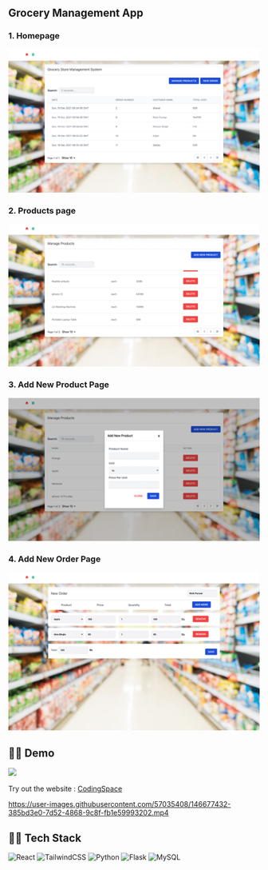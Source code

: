 ## Grocery Management App

### 1. Homepage

![Homepage](frontend/src/assets/images/photo-one.png)

### 2. Products page

![Products Page](frontend/src/assets/images/photo-two.png)

### 3. Add New Product Page

![Add New Product Page](frontend/src/assets/images/photo-three.png)

### 4. Add New Order Page

![Add New Order Page](frontend/src/assets/images/photo-four.png)

## 👨‍💻 Demo

<a href="https://github.com/rishipurwar1/grocery-management-app" target="blank">
<img src="https://img.shields.io/website?url=https://grocery-management-app.vercel.app/&logo=github&style=flat-square" />
</a>

Try out the website : [CodingSpace](https://grocery-management-app.vercel.app/)

https://user-images.githubusercontent.com/57035408/146677432-385bd3e0-7d52-4868-9c8f-fb1e59993202.mp4

## 👨‍🔧 Tech Stack

![React](https://img.shields.io/badge/react-%2320232a.svg?style=for-the-badge&logo=react&logoColor=%2361DAFB)
![TailwindCSS](https://img.shields.io/badge/tailwindcss-%2338B2AC.svg?style=for-the-badge&logo=tailwind-css&logoColor=white)
![Python](https://img.shields.io/badge/python-%23039BE5.svg?style=for-the-badge&logo=python)
![Flask](https://img.shields.io/badge/flask-%23039BE5.svg?style=for-the-badge&logo=flask)
![MySQL](https://img.shields.io/badge/mysql-%23039BE5.svg?style=for-the-badge&logo=mysql)
